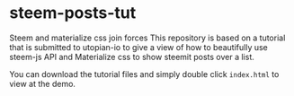 # steem-posts-tut
Steem and materialize css join forces
This repository is based on a tutorial that is submitted to utopian-io to give a view of how to beautifully use steem-js API and Materialize css to show steemit posts over a list.

You can download the tutorial files and simply double click `index.html` to view at the demo.
